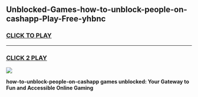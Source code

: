 
## Unblocked-Games-how-to-unblock-people-on-cashapp-Play-Free-yhbnc
<h3>
<a href="https://premium76.site?title=how-to-unblock-people-on-cashapp&ref=18A1">CLICK TO PLAY</a></h3>
<hr>

<h3>
<a href="https://premium76.site?title=how-to-unblock-people-on-cashapp&ref=18A1">CLICK 2 PLAY</a>
  
</h3>

<a href="https://premium76.site?title=how-to-unblock-people-on-cashapp&ref=18A1"><img src="https://clearcache.store/games.png"></a>


**how-to-unblock-people-on-cashapp games unblocked: Your Gateway to Fun and Accessible Online Gaming**

